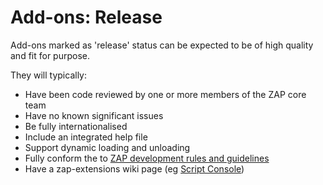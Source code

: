 # Add-ons: Release #

Add-ons marked as 'release' status can be expected to be of high quality and fit for purpose.

They will typically:
  * Have been code reviewed by one or more members of the ZAP core team
  * Have no known significant issues
  * Be fully internationalised
  * Include an integrated help file
  * Support dynamic loading and unloading
  * Fully conform the to [ZAP development rules and guidelines](http://code.google.com/p/zaproxy/wiki/DevGuidelines)
  * Have a zap-extensions wiki page (eg [Script Console](AddOn_scripts.md))